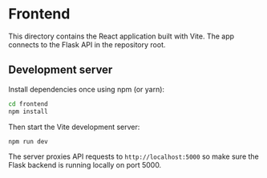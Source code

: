 # Frontend

This directory contains the React application built with Vite. The app connects to the Flask API in the repository root.

## Development server

Install dependencies once using npm (or yarn):

```bash
cd frontend
npm install
```

Then start the Vite development server:

```bash
npm run dev
```

The server proxies API requests to `http://localhost:5000` so make sure the Flask backend is running locally on port 5000.
